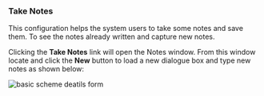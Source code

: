 ### Take Notes

This configuration helps the system users to take some notes and save them. To see the notes already written and capture new notes.

Clicking the **Take Notes** link will open the Notes window. From this window locate and click the **New** button to load a new dialogue box and type new notes as shown below:

<img  alt="basic scheme deatils form" width="90%" height="auto"  class="center"  src="![img](/img/media2/schemeM78.png)">

